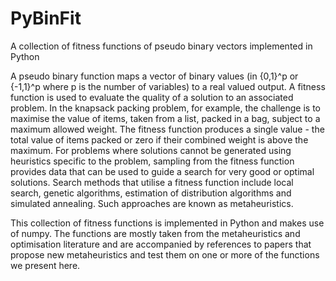 # PyBinFit
A collection of fitness functions of pseudo binary vectors implemented in Python

A pseudo binary function maps a vector of binary values (in {0,1}^p or {-1,1}^p where p is the number of variables) to a real valued output. A fitness function is used to evaluate the quality of a solution to an associated problem. In the knapsack packing problem, for example, the challenge is to maximise the value of items, taken from a list, packed in a bag, subject to a maximum allowed weight. The fitness function produces a single value - the total value of items packed or zero if their combined weight is above the maximum. For problems where solutions cannot be generated using heuristics specific to the problem, sampling from the fitness function provides data that can be used to guide a search for very good or optimal solutions. Search methods that utilise a fitness function include local search, genetic algorithms, estimation of distribution algorithms and simulated annealing. Such approaches are known as metaheuristics.

This collection of fitness functions is implemented in Python and makes use of numpy. The functions are mostly taken from the metaheuristics and optimisation literature and are accompanied by references to papers that propose new metaheuristics and test them on one or more of the functions we present here.
